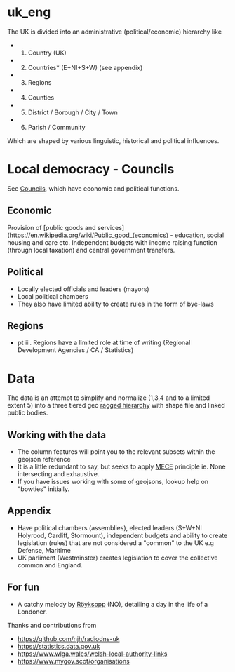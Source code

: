 # uk_eng

The UK is divided into an administrative (political/economic) hierarchy like

- 1. Country (UK)
- 2. Countries* (E+NI+S+W) (see appendix)
- 3. Regions
- 4. Counties
- 5. District / Borough / City / Town
- 6. Parish / Community

Which are shaped by various linguistic, historical and political influences.

# Local democracy - Councils
See [Councils](https://www.gov.uk/understand-how-your-council-works), which have economic and political functions.

## Economic
Provision of [public goods and services](https://en.wikipedia.org/wiki/Public_good_(economics) - education, social housing and care etc.
Independent budgets with income raising function (through local taxation) and central government transfers.

## Political
- Locally elected officials and leaders (mayors)
- Local political chambers
- They also have limited ability to create rules in the form of bye-laws

## Regions
- pt iii. Regions have a limited role at time of writing (Regional Development Agencies / CA / Statistics)

# Data
The data is an attempt to simplify and normalize (1,3,4 and to a limited extent 5) into
a three tiered geo [ragged hierarchy](https://docs.microsoft.com/en-us/analysis-services/multidimensional-models/user-defined-hierarchies-ragged-hierarchies?redirectedfrom=MSDN&view=asallproducts-allversions&viewFallbackFrom=sql-server-ver15) with shape file and linked public bodies.

## Working with the data

- The column features will point you to the relevant subsets within the geojson reference
- It is a little redundant to say, but seeks to apply [MECE](https://en.wikipedia.org/wiki/MECE_principle) principle ie. None intersecting and exhaustive.
- If you have issues working with some of geojsons, lookup help on "bowties" initially.

## Appendix
- Have political chambers (assemblies), elected leaders (S+W+NI Holyrood, Cardiff, Stormount), independent budgets and ability to create legislation (rules) that are not considered a "common" to the UK e.g Defense, Maritime
- UK parliment (Westminster) creates legislation to cover the collective common and England.

## For fun
- A catchy melody by [Röyksopp](https://www.youtube.com/watch?v=VF8LMQQ0rEw) (NO), detailing a day in the life of a Londoner.

Thanks and contributions from
- https://github.com/njh/radiodns-uk
- https://statistics.data.gov.uk
- https://www.wlga.wales/welsh-local-authority-links
- https://www.mygov.scot/organisations

